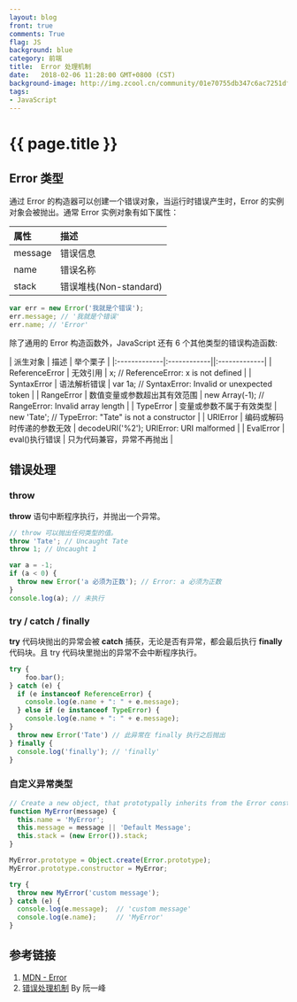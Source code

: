 ```yaml
---
layout: blog
front: true
comments: True
flag: JS
background: blue
category: 前端
title:  Error 处理机制
date:   2018-02-06 11:28:00 GMT+0800 (CST)
background-image: http://img.zcool.cn/community/01e70755db347c6ac7251df8aed0e0.jpg@900w_1l_2o_100sh.jpg
tags:
- JavaScript
---
```

# {{ page.title }}

## Error 类型

通过 Error 的构造器可以创建一个错误对象，当运行时错误产生时，Error 的实例对象会被抛出。通常 Error 实例对象有如下属性：

| 属性 | 描述 |
|:-------------|:------------|
| message | 错误信息 |
| name | 错误名称 |
| stack | 错误堆栈(Non-standard) |

```js
var err = new Error('我就是个错误');
err.message; // '我就是个错误'
err.name; // 'Error'
```

除了通用的 Error 构造函数外，JavaScript 还有 6 个其他类型的错误构造函数:

| 派生对象 | 描述 | 举个栗子 |
|:-------------|:------------||:-------------|
| ReferenceError | 无效引用 | x; // ReferenceError: x is not defined |
| SyntaxError | 语法解析错误 | var 1a; // SyntaxError: Invalid or unexpected token |
| RangeError | 数值变量或参数超出其有效范围 | new Array(-1); // RangeError: Invalid array length |
| TypeError | 变量或参数不属于有效类型 | new 'Tate'; // TypeError: "Tate" is not a constructor |
| URIError | 编码或解码时传递的参数无效 | decodeURI('%2'); URIError: URI malformed |
| EvalError | eval()执行错误 | 只为代码兼容，异常不再抛出 |

## 错误处理

### throw

**throw** 语句中断程序执行，并抛出一个异常。

```js
// throw 可以抛出任何类型的值。
throw 'Tate'; // Uncaught Tate
throw 1; // Uncaught 1

var a = -1;
if (a < 0) {
  throw new Error('a 必须为正数'); // Error: a 必须为正数
}
console.log(a); // 未执行
```

### try / catch / finally

**try** 代码块抛出的异常会被 **catch** 捕获，无论是否有异常，都会最后执行 **finally** 代码块。且 try 代码块里抛出的异常不会中断程序执行。

```js
try {
    foo.bar();
} catch (e) {
  if (e instanceof ReferenceError) {
    console.log(e.name + ": " + e.message);
  } else if (e instanceof TypeError) {
    console.log(e.name + ": " + e.message);
}
  throw new Error('Tate') // 此异常在 finally 执行之后抛出
} finally {
  console.log('finally'); // 'finally'
}
```

### 自定义异常类型

```js
// Create a new object, that prototypally inherits from the Error constructor.
function MyError(message) {
  this.name = 'MyError';
  this.message = message || 'Default Message';
  this.stack = (new Error()).stack;
}

MyError.prototype = Object.create(Error.prototype);
MyError.prototype.constructor = MyError;

try {
  throw new MyError('custom message');
} catch (e) {
  console.log(e.message);  // 'custom message'
  console.log(e.name);     // 'MyError'
}
```

## 参考链接

1. [MDN - Error](https://developer.mozilla.org/zh-CN/docs/Web/JavaScript/Reference/Global_Objects/Error)
1. [错误处理机制](http://javascript.ruanyifeng.com/grammar/error.html#toc11) By 阮一峰